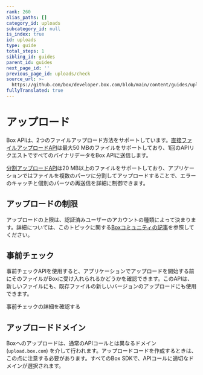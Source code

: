 ```yaml
---
rank: 260
alias_paths: []
category_id: uploads
subcategory_id: null
is_index: true
id: uploads
type: guide
total_steps: 1
sibling_id: guides
parent_id: guides
next_page_id: ''
previous_page_id: uploads/check
source_url: >-
  https://github.com/box/developer.box.com/blob/main/content/guides/uploads/index.md
fullyTranslated: true
---
```

# アップロード

Box APIは、2つのファイルアップロード方法をサポートしています。[直接ファイルアップロードAPI][direct]は最大50 MBのファイルをサポートしており、1回のAPIリクエストですべてのバイナリデータをBox APIに送信します。

[分割アップロードAPI][chunked]は20 MB以上のファイルをサポートしており、アプリケーションではファイルを複数のパーツに分割してアップロードすることで、エラーのキャッチと個別のパーツの再送信を詳細に制御できます。

## アップロードの制限

アップロードの上限は、認証済みユーザーのアカウントの種類によって決まります。詳細については、このトピックに関する[Boxコミュニティの記事][fsizes]を参照してください。

## 事前チェック

事前チェックAPIを使用すると、アプリケーションでアップロードを開始する前にそのファイルがBoxに受け入れられるかどうかを確認できます。このAPIは、新しいファイルにも、既存ファイルの新しいバージョンのアップロードにも使用できます。

<CTA to="g://uploads/check">

事前チェックの詳細を確認する

</CTA>

## アップロードドメイン

Boxへのアップロードは、通常のAPIコールとは異なるドメイン (`upload.box.com`) を介して行われます。アップロードコードを作成するときは、この点に注意する必要があります。すべてのBox SDKで、APIコールに適切なドメインが選択されます。

[direct]: g://uploads/direct

[chunked]: g://uploads/chunked

<!-- i18n-enable localize-links -->

[fsizes]: https://support.box.com/hc/ja/articles/360043697314-Boxにアップロードできる最大ファイルサイズ

<!-- i18n-disable localize-links -->
